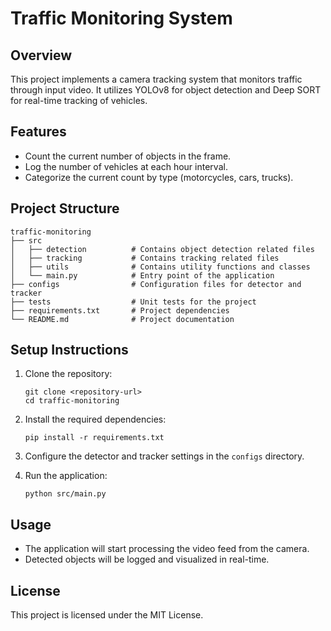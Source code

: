 # Traffic Monitoring System

## Overview
This project implements a camera tracking system that monitors traffic through input video. It utilizes YOLOv8 for object detection and Deep SORT for real-time tracking of vehicles.

## Features
- Count the current number of objects in the frame.
- Log the number of vehicles at each hour interval.
- Categorize the current count by type (motorcycles, cars, trucks).

## Project Structure
```
traffic-monitoring
├── src
│   ├── detection          # Contains object detection related files
│   ├── tracking           # Contains tracking related files
│   ├── utils              # Contains utility functions and classes
│   └── main.py            # Entry point of the application
├── configs                # Configuration files for detector and tracker
├── tests                  # Unit tests for the project
├── requirements.txt       # Project dependencies
└── README.md              # Project documentation
```

## Setup Instructions
1. Clone the repository:
   ```
   git clone <repository-url>
   cd traffic-monitoring
   ```

2. Install the required dependencies:
   ```
   pip install -r requirements.txt
   ```

3. Configure the detector and tracker settings in the `configs` directory.

4. Run the application:
   ```
   python src/main.py
   ```

## Usage
- The application will start processing the video feed from the camera.
- Detected objects will be logged and visualized in real-time.

## License
This project is licensed under the MIT License.